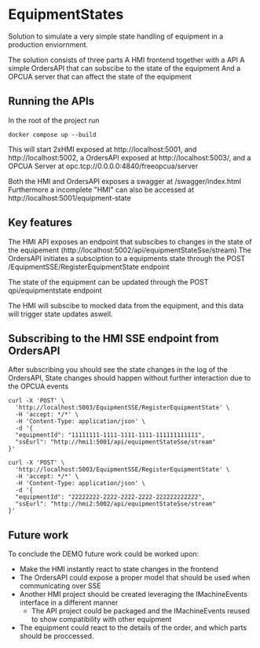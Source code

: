 # EquipmentStates

Solution to simulate a very simple state handling of equipment in a production enviornment. 

The solution consists of three parts
A HMI frontend together with a API 
A simple OrdersAPI that can subscibe to the state of the equipment
And a OPCUA server that can affect the state of the equipment

## Running the APIs
In the root of the project run 
```
docker compose up --build
```
This will start 
2xHMI exposed at http://localhost:5001, and http://localhost:5002,
a OrdersAPI exposed at http://localhost:5003/,
and a OPCUA Server at opc.tcp://0.0.0.0:4840/freeopcua/server

Both the HMI and OrdersAPI exposes a swagger at /swagger/index.html
Furthermore a incomplete "HMI" can also be accessed at http://localhost:5001/equipment-state

## Key features
The HMI API exposes an endpoint that subscibes to changes in the state of the equipement (http://localhost:5002/api/equipmentStateSse/stream)
The OrdersAPI initiates a subsciption to a equipments state through the POST /EquipmentSSE/RegisterEquipmentState endpoint 

The state of the equipment can be updated through the POST qpi/equipmentstate endpoint

The HMI will subscibe to mocked data from the equipment, and this data will trigger state updates aswell. 


## Subscribing to the HMI SSE endpoint from OrdersAPI
After subscribing you should see the state changes in the log of the OrdersAPI, State changes should happen without further interaction due to the OPCUA events

```
curl -X 'POST' \
  'http://localhost:5003/EquipmentSSE/RegisterEquipmentState' \
  -H 'accept: */*' \
  -H 'Content-Type: application/json' \
  -d '{
  "equipmentId": "11111111-1111-1111-1111-111111111111",
  "ssEurl": "http://hmi1:5001/api/equipmentStateSse/stream"
}'
```

```
curl -X 'POST' \
  'http://localhost:5003/EquipmentSSE/RegisterEquipmentState' \
  -H 'accept: */*' \
  -H 'Content-Type: application/json' \
  -d '{
  "equipmentId": "22222222-2222-2222-2222-222222222222",
  "ssEurl": "http://hmi2:5002/api/equipmentStateSse/stream"
}'
```

## Future work
To conclude the DEMO future work could be worked upon:
- Make the HMI instantly react to state changes in the frontend
- The OrdersAPI could expose a proper model that should be used when communicating over SSE
- Another HMI project should be created leveraging the IMachineEvents interface in a different manner
   - The API project could be packaged and the IMachineEvents reused to show compatibility with other equipment
- The equipment could react to the details of the order, and which parts should be proccessed.
